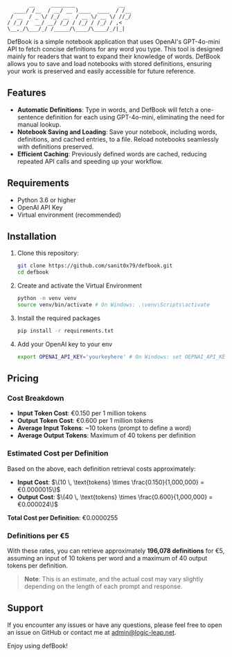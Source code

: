 ```
       __     ________              __  
  ____/ /__  / __/ __ )____  ____  / /__
 / __  / _ \/ /_/ __  / __ \/ __ \/ //_/
/ /_/ /  __/ __/ /_/ / /_/ / /_/ / ,<   
\__,_/\___/_/ /_____/\____/\____/_/|_|  

```

DefBook is a simple notebook application that uses OpenAI's GPT-4o-mini API to fetch concise definitions for any word you type. This tool is designed mainly for readers that want to expand their knowledge of words. DefBook allows you to save and load notebooks with stored definitions, ensuring your work is preserved and easily accessible for future reference.

## Features

- **Automatic Definitions**: Type in words, and DefBook will fetch a one-sentence definition for each using GPT-4o-mini, eliminating the need for manual lookup.
- **Notebook Saving and Loading**: Save your notebook, including words, definitions, and cached entries, to a file. Reload notebooks seamlessly with definitions preserved.
- **Efficient Caching**: Previously defined words are cached, reducing repeated API calls and speeding up your workflow.

## Requirements

- Python 3.6 or higher
- OpenAI API Key
- Virtual environment (recommended)

## Installation

1. Clone this repository:
   ```bash
   git clone https://github.com/sanit0x79/defbook.git
   cd defbook

2. Create and activate the Virtual Environment
   ```bash
   python -m venv venv
   source venv/bin/activate # On Windows: .\venv\Scripts\activate
3. Install the required packages
   ```bash
   pip install -r requirements.txt
4. Add your OpenAI key to your env
   ```bash
   export OPENAI_API_KEY='yourkeyhere' # On Windows: set OEPNAI_API_KEY=yourkeyhere

## Pricing
### Cost Breakdown
- **Input Token Cost**: €0.150 per 1 million tokens
- **Output Token Cost**: €0.600 per 1 million tokens
- **Average Input Tokens**: ~10 tokens (prompt to define a word)
- **Average Output Tokens**: Maximum of 40 tokens per definition

### Estimated Cost per Definition
Based on the above, each definition retrieval costs approximately:

- **Input Cost**: $\(10 \, \text{tokens} \times \frac{0.150}{1,000,000} = €0.0000015\)$
- **Output Cost**: $\(40 \, \text{tokens} \times \frac{0.600}{1,000,000} = €0.000024\)$

**Total Cost per Definition**: €0.0000255

### Definitions per €5
With these rates, you can retrieve approximately **196,078 definitions** for €5, assuming an input of 10 tokens per word and a maximum of 40 output tokens per definition.

> **Note**: This is an estimate, and the actual cost may vary slightly depending on the length of each prompt and response.

## Support
If you encounter any issues or have any questions, please feel free to open an issue on GitHub or contact me at admin@logic-leap.net.

Enjoy using defBook!
